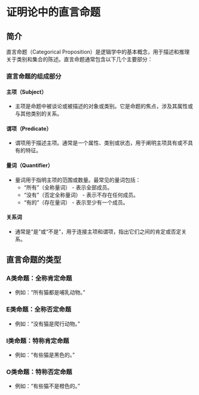 # 证明论中的直言命题

## 简介
直言命题（Categorical Proposition）是逻辑学中的基本概念，用于描述和推理关于类别和集合的陈述。直言命题通常包含以下几个主要部分：

### 直言命题的组成部分

#### 主项（Subject）
- 主项是命题中被谈论或被描述的对象或类别。它是命题的焦点，涉及其属性或与其他类别的关系。

#### 谓项（Predicate）
- 谓项用于描述主项。通常是一个属性、类别或状态，用于阐明主项具有或不具有的特征。

#### 量词（Quantifier）
- 量词用于指明主项的范围或数量。最常见的量词包括：
  - “所有”（全称量词） - 表示全部成员。
  - “没有”（否定全称量词） - 表示不存在任何成员。
  - “有的”（存在量词） - 表示至少有一个成员。

#### 关系词
- 通常是“是”或“不是”，用于连接主项和谓项，指出它们之间的肯定或否定关系。

## 直言命题的类型

### A类命题：全称肯定命题
- 例如：“所有猫都是哺乳动物。”

### E类命题：全称否定命题
- 例如：“没有猫是爬行动物。”

### I类命题：特称肯定命题
- 例如：“有些猫是黑色的。”

### O类命题：特称否定命题
- 例如：“有些猫不是橙色的。”
